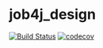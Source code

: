 # job4j_design
[![Build Status](https://travis-ci.com/JavAndy58/job4j_design.svg?branch=master)](https://travis-ci.com/JavAndy58/job4j_design)
[![codecov](https://codecov.io/gh/JavAndy58/job4j_design/branch/master/graph/badge.svg?token=QD5A1P1ZXK)](https://codecov.io/gh/JavAndy58/job4j_design)
